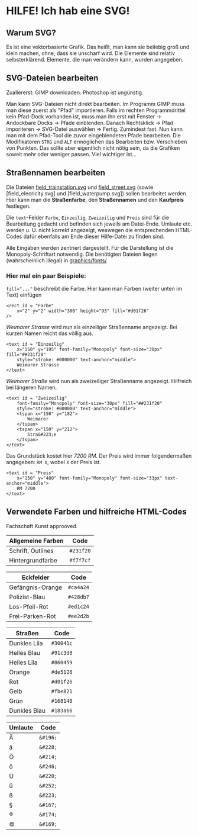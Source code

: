 ﻿HILFE! Ich hab eine SVG!
========================
Warum SVG?
----------
Es ist eine vektorbasierte Grafik. Das heißt, man kann sie beliebig groß und klein machen,
ohne, dass sie unscharf wird. Die Elemente sind relativ selbsterklärend. Elemente, die man
verändern kann, wurden angegeben.

SVG-Dateien bearbeiten
----------------------
Zuallererst: GIMP downloaden. Photoshop ist ungünstig.

Man kann SVG-Dateien nicht direkt bearbeiten. Im Programm GIMP muss man diese zuerst als
"Pfad" importieren. Falls im rechten Programmdrittel kein Pfad-Dock vorhanden ist, muss
man ihn erst mit Fenster → Andockbare Docks → Pfade einblenden. Danach Rechtsklick → Pfad
imporiteren → SVG-Datei auswählen ⇒ Fertig. Zumindest fast. Nun kann man mit dem Pfad-Tool
die zuvor eingeblendeten Pfade bearbeiten. Die Modifikatoren `STRG` und `ALT` ermöglichen das
Bearbeiten bzw. Verschieben von Punkten. Das sollte aber eigentlich nicht nötig sein, da
die Grafiken soweit mehr oder weniger passen. Viel wichtiger ist...

Straßennamen bearbeiten
-----------------------
Die Dateien [field_trainstation.svg](graphics/svg/field_trainstation.svg) und [field_street.svg](graphics/svg/field_street.svg) (sowie [field_elecricity.svg] und [field_waterpump.svg])
sollen bearbeitet werden. Hier kann man die **Straßenfarbe**, den **Straßennamen** und den **Kaufpreis** festlegen.

Die `text`-Felder  `Farbe`, `Einzeilig`, `Zweizeilig` und `Preis` sind für die Bearbeitung gedacht
und befinden sich jeweils am Datei-Ende. Umlaute etc. werden u. U. nicht korrekt angezeigt, weswegen
die entsprechenden HTML-Codes dafür ebenfalls am Ende dieser Hilfe-Datei zu finden sind.

Alle Eingaben werden zentriert dargestellt. Für die Darstellung ist die Monopoly-Schriftart notwendig.
Die benötigten Dateien liegen (wahrscheinlich illegal) in [graphics/fonts/](graphics/fonts)

### Hier mal ein paar Beispiele:

`fill="..."` beschreibt die Farbe. Hier kann man Farben (weiter unten im Text) einfügen
```SVG
<rect id = "Farbe"
	x="2" y="2" width="300" height="93" fill="#d01f26"
/>
```

*Weimarer Strasse* wird nun als einzeiliger Straßenname angezeigt.
Bei kurzen Namen reicht das völlig aus.
```SVG
<text id = "Einzeilig"
	x="150" y="195" font-family="Monopoly" font-size="30px" fill="##231f20"
	style="stroke: #000000" text-anchor="middle">
	Weimarer Strasse
</text>
```

*Weimarer Straße* wird nun als zweizeiliger Straßenname angezeigt.
Hilfreich bei längeren Namen.
```SVG
<text id = "Zweizeilig"
	font-family="Monopoly" font-size="30px" fill="##231f20"
	style="stroke: #000000" text-anchor="middle">
	<tspan x="150" y="182">
		Weimarer
	</tspan>
	<tspan x="150" y="212">
		Stra&#223;e
	</tspan>
</text>
```

Das Grundstück kostet hier *7200 RM*. Der Preis wird immer folgendermaßen angegeben:
`RM X`, wobei `X` der Preis ist.
```SVG
<text id = "Preis"
	x="150" y="480" font-family="Monopoly" font-size="33px" text-anchor="middle">
	RM 7200
</text>
```

Verwendete Farben und hilfreiche HTML-Codes
-------------------------------------------

Fachschaft Kunst approoved.

Allgemeine Farben | Code
----------------- | ----
Schrift, Outlines | ```#231f20```
Hintergrundfarbe | ```#f7f7cf```

Eckfelder | Code   
--------- | ----
Gefängnis-Orange | ```#ca4a24```
Polizist-Blau | ```#428db7```
Los-Pfeil-Rot | ```#ed1c24```
Frei-Parken-Rot | ```#ee2d2b```

Straßen | Code
------- | ----
Dunkles Lila | ```#30041c```
Helles Blau | ```#91c3d8```
Helles Lila | ```#860459```
Orange | ```#de5126```
Rot | ```#d01f26```
Gelb | ```#fbe821```
Grün | ```#168140```
Dunkles Blau | ```#183a66```

Umlaute | Code
------- | ----
Ä  | ```&#196;```
ä  | ```&#228;```
Ö  | ```&#214;```
ö  | ```&#246;```
Ü  | ```&#220;```
ü  | ```&#252;```
ß  | ```&#223;```
§  | ```&#167;```
®  | ```&#174;```
©  | ```&#169;```
